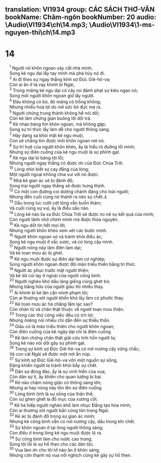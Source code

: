 translation: VI1934
group: CÁC SÁCH THƠ-VĂN
bookName: Châm-ngôn 
bookNumber: 20
audio: \Audio\VI1934\ch\14.mp3; \Audio\VI1934\1-ms-nguyen-thi\ch\14.mp3
-------

<div class="title"><h1>14</h1></div>
<span class="verse ch_14_1"> <sup>1</sup> Người nữ khôn ngoan xây cất nhà mình; <br/> Song kẻ ngu dại lấy tay mình mà phá hủy nó đi. <br/></span>
<span class="verse ch_14_2"> <sup>2</sup> Ai đi theo sự ngay thẳng kính sợ Đức Giê-hô-va; <br/> Còn ai ăn ở tà vạy khinh bỉ Ngài, <br/></span>
<span class="verse ch_14_3"> <sup>3</sup> Trong miệng kẻ ngu dại có cây roi đánh phạt sự kiêu ngạo nó; <br/> Song môi người khôn ngoan giữ lấy người. <br/></span>
<span class="verse ch_14_4"> <sup>4</sup> Đâu không có bò, đó máng cỏ trống không; <br/> Nhưng nhiều hoa lợi do nơi sức bò đực mà ra. <br/></span>
<span class="verse ch_14_5"> <sup>5</sup> Người chứng trung thành không hề nói dối; <br/> Còn kẻ làm chứng gian buông lời dối trá. <br/></span>
<span class="verse ch_14_6"> <sup>6</sup> Kẻ nhạo báng tìm khôn ngoan, mà không gặp; <br/> Song sự tri thức lấy làm dễ cho người thông sáng. <br/></span>
<span class="verse ch_14_7"> <sup>7</sup> Hãy dang xa khỏi mặt kẻ ngu muội, <br/> Con sẽ chẳng tìm được môi khôn ngoan nơi nó. <br/></span>
<span class="verse ch_14_8"> <sup>8</sup> Sự trí huệ của người khôn khéo, ấy là hiểu rõ đường lối mình; <br/> Nhưng sự điên cuồng của kẻ ngu muội là sự phỉnh gạt. <br/></span>
<span class="verse ch_14_9"> <sup>9</sup> Kẻ ngu dại bỉ báng tội lỗi; <br/> Nhưng người ngay thẳng có được ơn của Đức Chúa Trời. <br/></span>
<span class="verse ch_14_10"> <sup>10</sup> Lòng nhìn biết sự cay đắng của lòng; <br/> Một người ngoại không chia vui với nó được. <br/></span>
<span class="verse ch_14_11"> <sup>11</sup> Nhà kẻ gian ác sẽ bị đánh đổ; <br/> Song trại người ngay thẳng sẽ được hưng thịnh. <br/></span>
<span class="verse ch_14_12"> <sup>12</sup> Có một con đường coi dường chánh đáng cho loài người; <br/> Nhưng đến cuối cùng nó thành ra nẻo sự chết.<a data-toggle="tooltip" data-placement="bottom" title="Ch 16:25">⚓</a><br/></span>
<span class="verse ch_14_13"> <sup>13</sup> Dầu trong lúc cười cợt lòng vẫn buồn thảm; <br/> Và cuối cùng sự vui, ấy là điều sầu não. <br/></span>
<span class="verse ch_14_14"> <sup>14</sup> Lòng kẻ nào lìa xa Đức Chúa Trời sẽ được no nê sự kết quả của mình; <br/> Còn người lành nhờ chính mình mà được thỏa nguyện. <br/></span>
<span class="verse ch_14_15"> <sup>15</sup> Kẻ ngu dốt tin hết mọi lời; <br/> Nhưng người khôn khéo xem xét các bước mình. <br/></span>
<span class="verse ch_14_16"> <sup>16</sup> Người khôn ngoan sợ và tránh khỏi điều ác; <br/> Song kẻ ngu muội ở xấc xược, và có lòng cậy mình. <br/></span>
<span class="verse ch_14_17"> <sup>17</sup> Người nóng nảy làm điên làm dại; <br/> Và kẻ toan mưu ác bị ghét. <br/></span>
<span class="verse ch_14_18"> <sup>18</sup> Kẻ ngu muội được sự điên dại làm cơ nghiệp; <br/> Song người khôn ngoan được đội mão triều thiên bằng tri thức. <br/></span>
<span class="verse ch_14_19"> <sup>19</sup> Người ác phục trước mặt người thiện; <br/> Và kẻ dữ cúi lạy ở ngoài cửa người công bình. <br/></span>
<span class="verse ch_14_20"> <sup>20</sup> Người nghèo khó dầu láng giềng cũng ghét bỏ; <br/> Nhưng bằng hữu của người giàu thì nhiều thay. <br/></span>
<span class="verse ch_14_21"> <sup>21</sup> Ai khinh bỉ kẻ lân cận mình phạm tội; <br/> Còn ai thương xót người khốn khó lấy làm có phước thay. <br/></span>
<span class="verse ch_14_22"> <sup>22</sup> Kẻ toan mưu ác há chẳng lầm lạc sao? <br/> Còn nhân từ và chân thật thuộc về người toan mưu thiện. <br/></span>
<span class="verse ch_14_23"> <sup>23</sup> Trong các thứ công việc đều có ích lợi; <br/> Nhưng miệng nói nhiều chỉ dẫn đến sự thiếu thốn. <br/></span>
<span class="verse ch_14_24"> <sup>24</sup> Giàu có là mão triều thiên cho người khôn ngoan; <br/> Còn điên cuồng của kẻ ngây dại chỉ là điên cuồng. <br/></span>
<span class="verse ch_14_25"> <sup>25</sup> Kẻ làm chứng chân thật giải cứu linh hồn người ta; <br/> Song kẻ nào nói dối gây sự phỉnh gạt. <br/></span>
<span class="verse ch_14_26"> <sup>26</sup> Trong sự kính sợ Đức Giê-hô-va có nơi nương cậy vững chắc; <br/> Và con cái Ngài sẽ được một nơi ẩn núp. <br/></span>
<span class="verse ch_14_27"> <sup>27</sup> Sự kính sợ Đức Giê-hô-va vốn một nguồn sự sống, <br/> Đặng khiến người ta tránh khỏi bẫy sự chết. <br/></span>
<span class="verse ch_14_28"> <sup>28</sup> Dân sự đông đảo, ấy là sự vinh hiển của vua; <br/> Còn dân sự ít, ấy khiến cho quan tướng bị bại. <br/></span>
<span class="verse ch_14_29"> <sup>29</sup> Kẻ nào chậm nóng giận có thông sáng lớn; <br/> Nhưng ai hay nóng nảy tôn lên sự điên cuồng. <br/></span>
<span class="verse ch_14_30"> <sup>30</sup> Lòng bình tịnh là sự sống của thân thể; <br/> Còn sự ghen ghét là đồ mục của xương cốt. <br/></span>
<span class="verse ch_14_31"> <sup>31</sup> Kẻ hà hiếp người nghèo khổ làm nhục Đấng tạo hóa mình; <br/> Còn ai thương xót người bần cùng tôn trọng Ngài. <br/></span>
<span class="verse ch_14_32"> <sup>32</sup> Kẻ ác bị đánh đổ trong sự gian ác mình; <br/> Nhưng kẻ công bình vẫn có nơi nương cậy, dầu trong khi chết. <br/></span>
<span class="verse ch_14_33"> <sup>33</sup> Sự khôn ngoan ở tại lòng người thông sáng; <br/> Còn điều ở trong lòng kẻ ngu muội được lộ ra. <br/></span>
<span class="verse ch_14_34"> <sup>34</sup> Sự công bình làm cho nước cao trọng; <br/> Song tội lỗi là sự hổ thẹn cho các dân tộc. <br/></span>
<span class="verse ch_14_35"> <sup>35</sup> Vua làm ơn cho tôi tớ nào ăn ở khôn sáng; <br/> Nhưng cơn thạnh nộ vua nổi nghịch cùng kẻ gây sự hổ thẹn. <br/> <br/></span>
